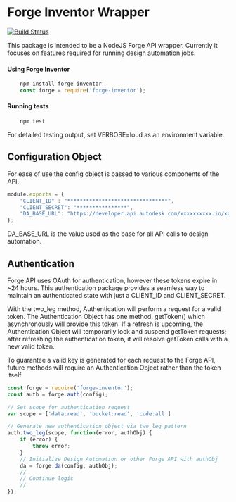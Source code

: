 # Forge Inventor Wrapper

[![Build Status](https://travis-ci.com/fusiform/forge-inventor.svg?token=tHkUZCpHbCAJ8x8CetyS&branch=master)](https://travis-ci.com/fusiform/forge-inventor)

This package is intended to be a NodeJS Forge API wrapper. Currently it focuses on features required for running design automation jobs.

#### Using Forge Inventor
```javascript
	npm install forge-inventor
	const forge = require('forge-inventor');
```  

#### Running tests

```javascript
	npm test
```
For detailed testing output, set VERBOSE=loud as an environment variable.

## Configuration Object

For ease of use the config object is passed to various components of the API.
```javascript
module.exports = {
    "CLIENT_ID" : "********************************",
    "CLIENT_SECRET": "****************",
    "DA_BASE_URL": "https://developer.api.autodesk.com/xxxxxxxxxx.io/xx-xxxx/xx/"
};
```
DA_BASE_URL is the value used as the base for all API calls to design automation.

## Authentication

Forge API uses OAuth for authentication, however these tokens expire in ~24 hours. This authentication package provides a seamless way to maintain an authenticated state with just a CLIENT_ID and CLIENT_SECRET.

With the two_leg method, Authentication will perform a request for a valid token. The Authentication Object has one method, getToken() which asynchronously will provide this token. If a refresh is upcoming, the Authentication Object will temporarily lock and suspend getToken requests; after refreshing the authentication token, it will resolve getToken calls with a new valid token.

To guarantee a valid key is generated for each request to the Forge API, future methods will require an Authentication Object rather than the token itself.

```javascript
const forge = require('forge-inventor');
const auth = forge.auth(config);

// Set scope for authentication request
var scope = ['data:read', 'bucket:read', 'code:all']

// Generate new authentication object via two_leg pattern
auth.two_leg(scope, function(error, authObj) {
	if (error) {
		throw error;
	}
	// Initialize Design Automation or other Forge API with authObj
	da = forge.da(config, authObj);
	//
	// Continue logic
	//
});
```
